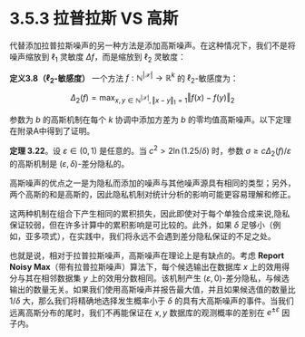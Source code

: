 # 3.5.3 拉普拉斯 VS 高斯 
代替添加拉普拉斯噪声的另一种方法是添加高斯噪声。在这种情况下，我们不是将噪声缩放到 $\ell_1$ 灵敏度 $\Delta f$，而是缩放到 $\ell_2$ 灵敏度：

**定义3.8（$\ell_2$-敏感度）** 一个方法 $f:\mathbb{N}^{|\mathcal{X}|}\to\mathbb{R}^k$ 的 $\ell_2$-敏感度为：

$$
\Delta_2(f)=\max_{x,y\in\mathbb{N}^{|\mathcal{X}|},\Vert x-y\Vert _1=1}\Vert f(x)-f(y)\Vert _2
$$

参数为 $b$ 的高斯机制在每个 $k$ 协调中添加方差为 $b$ 的零均值高斯噪声。以下定理在附录A中得到了证明。

**定理 3.22**。设 $\varepsilon\in(0,1)$ 是任意的。当 $c^2>2\ln(1.25/\delta)$ 时，参数 $\sigma\geq c\Delta_2(f)/\varepsilon$ 的高斯机制是 $(\varepsilon,\delta)$-差分隐私的。

高斯噪声的优点之一是为隐私而添加的噪声与其他噪声源具有相同的类型；另外，两个高斯的和是高斯的，因此隐私机制对统计分析的影响可能更容易理解和修正。

这两种机制在组合下产生相同的累积损失，因此即使对于每个单独合成来说,隐私保证较弱，但在许多计算中的累积影响是可比较的。此外，如果 $\delta$ 足够小（例如，亚多项式），在实践中，我们将永远不会遇到差分隐私保证的不足之处。

也就是说，相对于拉普拉斯噪声，高斯噪声在理论上是有缺点的。考虑 **Report Noisy Max**（带有拉普拉斯噪声）算法下，每个候选输出在数据库 $x$ 上的效用得分与其在相邻数据集 $y$ 上的效用分数相同。该机制产生 $(\varepsilon,0)$-差分隐私，与候选输出的数量无关。如果我们使用高斯噪声并报告最大值，并且如果候选值的数量比 $1/\delta$ 大，那么我们将精确地选择发生概率小于 $δ$ 的具有大高斯噪声的事件。当我们远离高斯分布的尾时，我们不再能保证在 $x,y$ 数据库的观测概率的差别在 $e^{\pm\varepsilon}$ 因子内。